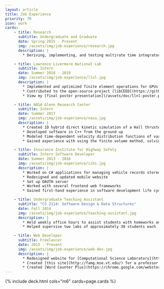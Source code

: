 ```yaml
---
layout: article
title: Job Experience
priority: 70
icon: work
cards:
    - title: Research
      subtitle: Undergraduate and Graduate
      date: Spring 2015 - Present
      img: /assets/img/job-experience/research.jpg
      description: |
        * Deriving, implementing, and testing multirate time integrators for numerically solving differential equations

    - title: Lawrence Livermore National Lab
      subtitle: Intern
      date: Summer 2018 - 2019
      img: /assets/img/job-experience/llnl.jpg
      description: |
        * Implemented and optimized finite element operations for GPUs using CUDA
        * Contributed to the open-source project [libCEED](https://github.com/CEED/libCEED)
        * View my [final poster presentation](/assets/doc/llnl-poster.pdf)

    - title: NASA Glenn Research Center
      subtitle: Intern
      date: Summer 2017
      img: /assets/img/job-experience/nasa.jpg
      description: |
        * Created 1D hybrid direct kinetic simulation of a Hall thruster
        * Developed software in C++ from the ground up
        * Modeled time-dependent velocity distribution functions of various species in plasma
        * Gained experience with using the finite volume method, solving integro-differential equations, and using visualization tools

    - title: Insurance Institute for Highway Safety
      subtitle: Intern Software Developer
      date: Summer 2013 - 2016
      img: /assets/img/job-experience/iihs.jpg
      description: |
        * Worked on C# applications for managing vehicle records stored in SQL databases
        * Redesigned and updated mobile website
        * Set up OAUTH server
        * Worked with several frontend web frameworks
        * Gained first-hand experience in software development life cycle

    - title: Undergraduate Teaching Assistant
      subtitle: "CS 2114: Software Design & Data Structures"
      date: Fall 2014
      img: /assets/img/job-experience/teaching-assistant.jpg
      description: |
        * Held weekly office hours to assist students with homeworks and projects
        * Helped supervise two labs of approximately 30 students each

    - title: Web Developer
      subtitle: Freelancer
      date: 2015 - Present
      img: /assets/img/job-experience/web-dev.jpg
      description: |
        * Redesigned website for [Computational Science Laboratory](http://csl.cs.vt.edu)
        * Created [this site](http://famg.mse.vt.edu/) for a professor in Virginia Tech Materials Science and Engineering department
        * Created [Word Counter Plus](https://chrome.google.com/webstore/detail/word-counter-plus/fpjegfbcdijjfkceenlfoehpcakfgldj), a Chrome extension for performing word counts.
---
```


{% include deck.html cols="m6" cards=page.cards %}
